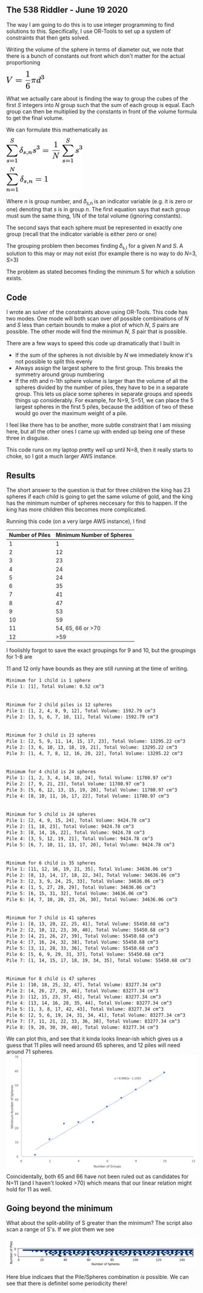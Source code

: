 ## The 538 Riddler - June 19 2020

The way I am going to do this is to use integer programming to find solutions to this. Specifically, I use OR-Tools to set up a system of constraints that then gets solved. 

Writing the volume of the sphere in terms of diameter out, we note that there is a bunch of constants out front which don't matter for the actual proportioning

![formulation](images/sphere_volume.png)

What we actually care about is finding the way to group the cubes of the first *S* integers into *N* group such that the sum of each group is equal. Each group can then be multiplied by the constants in front of the volume formula to get the final volume. 

We can formulate this mathematically as

![formulation](images/formulation.png)

Where *n* is group number, and 𝛿<sub>s,n</sub> is an indicator variable  (e.g. it is zero or one) denoting that *s* is in group *n*. The first equation says that each group must sum the same thing, 1/N of the total volume (ignoring constants).

The second says that each sphere must be represented in exactly one group (recall that the indicator variable is either zero or one)

The grouping problem then becomes finding 𝛿<sub>s,i</sub> for a given *N* and *S*. A solution to this may or may not exist (for example there is no way to do *N*=3, *S*=3)

The problem as stated becomes finding the minimum S for which a solution exists.

## Code
I wrote an solver of the constraints above using OR-Tools. This code has two modes. One mode will both scan over *all* possible combinations of *N* and *S* less than certain bounds to make a plot of which *N*, *S* pairs are possible. The other mode will find the minimun *N*, *S* pair that is possible.

There are a few ways to speed this code up dramatically that I built in

- If the sum of the spheres is not divisible by *N* we immediately know it's not possible to split this evenly
- Always assign the largest sphere to the first group. This breaks the symmetry around group numbering
- If the nth and n-1th sphere volume is larger than the volume of all the spheres divided by the number of piles, they have to be in a separate group. This lets us place some spheres in separate groups and speeds things up considerably. For example, for N=9, S=51, we can place the 5 largest spheres in the first 5 piles, because the addition of two of these would go over the maximum weight of a pile.

I feel like there has to be another, more subtle constraint that I am missing here, but all the other ones I came up with ended up being one of these three in disguise.

This code runs on my laptop pretty well up until N=8, then it really starts to choke, so I got a much larger AWS instance.

## Results

The short answer to the question is that for three children the king has 23 spheres if each child is going to get the same volume of gold, and the king has the minimum number of spheres neccesary for this to happen. If the king has more children this becomes more complicated.

Running this code (on a very large AWS instance), I find

| Number of Piles | Minimum Number of Spheres |
|-----------------|---------------------------|
| 1               | 1                         |
| 2               | 12                        |
| 3               | 23                        |
| 4               | 24                        |
| 5               | 24                        |
| 6               | 35                        |
| 7               | 41                        |
| 8               | 47                        |
| 9               | 53                        |
| 10              | 59                        |
| 11              | 54, 65, 66 or >70         |
| 12              | >59                       |

I foolishly forgot to save the exact groupings for 9 and 10, but the groupings for 1-8 are

11 and 12 only have bounds as they are still running at the time of writing. 


```
Minimum for 1 child is 1 sphere
Pile 1: [1], Total Volume: 0.52 cm^3


Minimum for 2 child piles is 12 spheres
Pile 1: [1, 2, 4, 8, 9, 12], Total Volume: 1592.79 cm^3
Pile 2: [3, 5, 6, 7, 10, 11], Total Volume: 1592.79 cm^3


Minimum for 3 child is 23 spheres
Pile 1: [2, 5, 9, 11, 14, 15, 17, 23], Total Volume: 13295.22 cm^3
Pile 2: [3, 6, 10, 13, 18, 19, 21], Total Volume: 13295.22 cm^3
Pile 3: [1, 4, 7, 8, 12, 16, 20, 22], Total Volume: 13295.22 cm^3


Minimum for 4 child is 24 spheres
Pile 1: [1, 2, 3, 4, 14, 18, 24], Total Volume: 11780.97 cm^3
Pile 2: [7, 9, 21, 23], Total Volume: 11780.97 cm^3
Pile 3: [5, 6, 12, 13, 15, 19, 20], Total Volume: 11780.97 cm^3
Pile 4: [8, 10, 11, 16, 17, 22], Total Volume: 11780.97 cm^3


Minimum for 5 child is 24 spheres
Pile 1: [2, 4, 9, 15, 24], Total Volume: 9424.78 cm^3
Pile 2: [1, 18, 23], Total Volume: 9424.78 cm^3
Pile 3: [8, 14, 16, 22], Total Volume: 9424.78 cm^3
Pile 4: [3, 5, 12, 19, 21], Total Volume: 9424.78 cm^3
Pile 5: [6, 7, 10, 11, 13, 17, 20], Total Volume: 9424.78 cm^3


Minimum for 6 child is 35 spheres
Pile 1: [11, 12, 16, 19, 21, 35], Total Volume: 34636.06 cm^3
Pile 2: [8, 13, 14, 17, 18, 22, 34], Total Volume: 34636.06 cm^3
Pile 3: [2, 3, 9, 24, 25, 33], Total Volume: 34636.06 cm^3
Pile 4: [1, 5, 27, 28, 29], Total Volume: 34636.06 cm^3
Pile 5: [6, 15, 31, 32], Total Volume: 34636.06 cm^3
Pile 6: [4, 7, 10, 20, 23, 26, 30], Total Volume: 34636.06 cm^3


Minimum for 7 child is 41 spheres
Pile 1: [8, 13, 20, 22, 25, 41], Total Volume: 55450.68 cm^3
Pile 2: [2, 10, 12, 23, 30, 40], Total Volume: 55450.68 cm^3
Pile 3: [4, 21, 26, 27, 39], Total Volume: 55450.68 cm^3
Pile 4: [7, 16, 24, 32, 38], Total Volume: 55450.68 cm^3
Pile 5: [3, 11, 28, 33, 36], Total Volume: 55450.68 cm^3
Pile 6: [5, 6, 9, 29, 31, 37], Total Volume: 55450.68 cm^3
Pile 7: [1, 14, 15, 17, 18, 19, 34, 35], Total Volume: 55450.68 cm^3


Minimum for 8 child is 47 spheres
Pile 1: [10, 18, 25, 32, 47], Total Volume: 83277.34 cm^3
Pile 2: [4, 26, 27, 29, 46], Total Volume: 83277.34 cm^3
Pile 3: [12, 15, 23, 37, 45], Total Volume: 83277.34 cm^3
Pile 4: [13, 14, 16, 28, 35, 44], Total Volume: 83277.34 cm^3
Pile 5: [1, 3, 8, 17, 42, 43], Total Volume: 83277.34 cm^3
Pile 6: [2, 5, 6, 19, 24, 31, 34, 41], Total Volume: 83277.34 cm^3
Pile 7: [7, 11, 21, 22, 33, 36, 38], Total Volume: 83277.34 cm^3
Pile 8: [9, 20, 30, 39, 40], Total Volume: 83277.34 cm^3
```

We can plot this, and see that it kinda looks linear-ish which gives us a guess that 11 piles will need around 65 spheres, and 12 piles will need around 71 spheres.
![formulation](images/plot.png)
Coincidentally, both 65 and 66 have not been ruled out as candidates for N=11 (and I haven't looked >70) which means that our linear relation might hold for 11 as well.

## Going beyond the minimum
What about the split-ability of S greater than the minimum? The script also scan a range of S's. If we plot them we see

![range](images/many_balls.png)

Here blue indicaes that the Pile/Spheres combination *is* possible. We can see that there is definitel some periodicity there!
